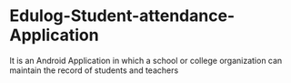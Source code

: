 # Edulog-Student-attendance-Application
It is an Android Application in which a school or college organization can maintain the record of students and teachers
